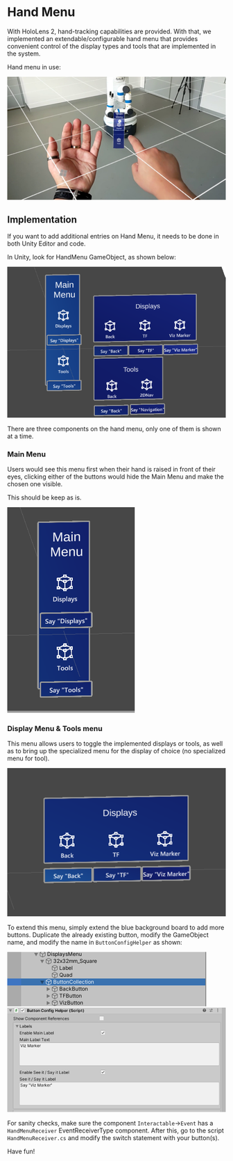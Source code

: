 # Hand Menu  

With HoloLens 2, hand-tracking capabilities are provided. With that, we implemented an extendable/configurable hand menu that provides convenient control of the display types and tools that are implemented in the system.

Hand menu in use:

![alt text](Images/HandMenu.png "HandMenu")  

## Implementation

If you want to add additional entries on Hand Menu, it needs to be done in both Unity Editor and code.

In Unity, look for HandMenu GameObject, as shown below:

![alt text](Images/HandMenuinUnity.PNG "HandMenuUnity")  

There are three components on the hand menu, only one of them is shown at a time.  

### Main Menu

Users would see this menu first when their hand is raised in front of their eyes, clicking either of the buttons would hide the Main Menu and make the chosen one visible. 

This should be keep as is.

![alt text](Images/MainMenu.PNG "MainMenu")  

### Display Menu & Tools menu

This menu allows users to toggle the implemented displays or tools, as well as to bring up the specialized menu for the display of choice (no specialized menu for tool).

![alt text](Images/DisplayMenu.PNG "DisplayMenu")  

To extend this menu, simply extend the blue background board to add more buttons. Duplicate the already existing button, modify the GameObject name, and modify the name in `ButtonConfigHelper` as shown:  

![alt text](Images/DisplayMenu2.PNG "DisplayMenu2")
![alt text](Images/DisplayMenu3.PNG "DisplayMenu3")  

For sanity checks, make sure the component `Interactable`->`Event` has a `HandMenuReceiver` EventReceiverType component.
After this, go to the script `HandMenuReceiver.cs` and modify the switch statement with your button(s).

Have fun!  
